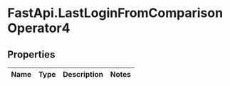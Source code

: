 # FastApi.LastLoginFromComparisonOperator4

## Properties
Name | Type | Description | Notes
------------ | ------------- | ------------- | -------------
